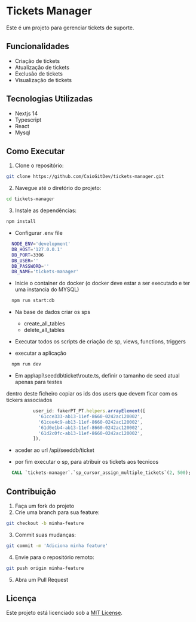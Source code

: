 # Tickets Manager

Este é um projeto para gerenciar tickets de suporte.

## Funcionalidades

- Criação de tickets
- Atualização de tickets
- Exclusão de tickets
- Visualização de tickets

## Tecnologias Utilizadas

- Nextjs 14
- Typescript
- React
- Mysql

## Como Executar

1. Clone o repositório:

  ```bash
  git clone https://github.com/CaioGitDev/tickets-manager.git
  ```

2. Navegue até o diretório do projeto:

  ```bash
  cd tickets-manager
  ```

3. Instale as dependências:

  ```bash
  npm install
  ```

- Configurar .env file

```bash
  NODE_ENV='development'
  DB_HOST='127.0.0.1'
  DB_PORT=3306
  DB_USER=''
  DB_PASSWORD=''
  DB_NAME='tickets-manager'
```

- Inicie o container do docker (o docker deve estar a ser executado e ter uma instancia do MYSQL)

```bash
  npm run start:db
```

- Na base de dados criar os sps
  - create_all_tables
  - delete_all_tables

- Executar todos os scripts de criação de sp, views, functions, triggers

- executar a aplicação

```bash
  npm run dev
```

- Em app\api\seeddb\ticket\route.ts, definir o tamanho de seed atual apenas para testes

dentro deste ficheiro copiar os ids dos users que devem ficar com os tickers associados

```typescript
          user_id: fakerPT_PT.helpers.arrayElement([
            '61cce333-ab13-11ef-8660-0242ac120002',
            '61cee4c9-ab13-11ef-8660-0242ac120002',
            '61d0e1b4-ab13-11ef-8660-0242ac120002',
            '61d2c0fc-ab13-11ef-8660-0242ac120002',
          ]),

```

- aceder ao url /api/seeddb/ticket

- por fim executar o sp, para atribuir os tickets aos tecnicos

```sql
  CALL `tickets-manager`.`sp_cursor_assign_multiple_tickets`(2, 500);
```



## Contribuição

1. Faça um fork do projeto
2. Crie uma branch para sua feature:

  ```bash
  git checkout -b minha-feature
  ```

3. Commit suas mudanças:

  ```bash
  git commit -m 'Adiciona minha feature'
  ```

4. Envie para o repositório remoto:

  ```bash
  git push origin minha-feature
  ```

5. Abra um Pull Request

## Licença

Este projeto está licenciado sob a [MIT License](LICENSE).
